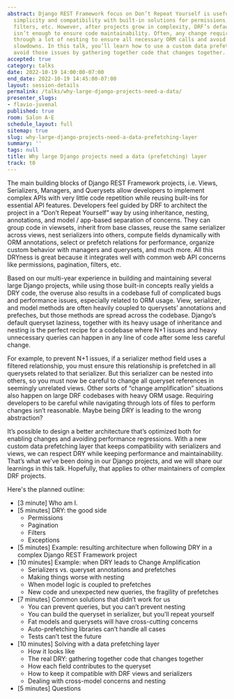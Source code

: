 ```yaml
---
abstract: Django REST Framework focus on Don’t Repeat Yourself is useful for code
  simplicity and compatibility with built-in solutions for permissions, pagination,
  filters, etc. However, after projects grow in complexity, DRF’s default architecture
  isn’t enough to ensure code maintainability. Often, any change requires navigating
  through a lot of nesting to ensure all necessary ORM calls and avoid serious performance
  slowdowns. In this talk, you’ll learn how to use a custom data prefetch layer to
  avoid those issues by gathering together code that changes together.
accepted: true
category: talks
date: 2022-10-19 14:00:00-07:00
end_date: 2022-10-19 14:45:00-07:00
layout: session-details
permalink: /talks/why-large-django-projects-need-a-data/
presenter_slugs:
- flavio-juvenal
published: true
room: Salon A-E
schedule_layout: full
sitemap: true
slug: why-large-django-projects-need-a-data-prefetching-layer
summary: ''
tags: null
title: Why large Django projects need a data (prefetching) layer
track: t0
---
```


The main building blocks of Django REST Framework projects, i.e. Views, Serializers, Managers, and Querysets allow developers to implement complex APIs with very little code repetition while reusing built-ins for essential API features. Developers feel guided by DRF to architect the project in a “Don’t Repeat Yourself” way by using inheritance, nesting, annotations, and model / app-based separation of concerns. They can group code in viewsets, inherit from base classes, reuse the same serializer across views, nest serializers into others, compute fields dynamically with ORM annotations, select or prefetch relations for performance, organize custom behavior with managers and querysets, and much more. All this DRYness is great because it integrates well with common web API concerns like permissions, pagination, filters, etc.

Based on our multi-year experience in building and maintaining several large Django projects, while using those built-in concepts really yields a DRY code, the overuse also results in a codebase full of complicated bugs and performance issues, especially related to ORM usage. View, serializer, and model methods are often heavily coupled to querysets’ annotations and prefeches, but those methods are spread across the codebase. Django’s default queryset laziness, together with its heavy usage of inheritance and nesting is the perfect recipe for a codebase where N+1 issues and heavy unnecessary queries can happen in any line of code after some less careful change.

For example, to prevent N+1 issues, if a serializer method field uses a filtered relationship, you must ensure this relationship is prefetched in all querysets related to that serializer. But this serializer can be nested into others, so you must now be careful to change all queryset references in seemingly unrelated views. Other sorts of “change amplification” situations also happen on large DRF codebases with heavy ORM usage. Requiring developers to be careful while navigating through lots of files to perform changes isn’t reasonable. Maybe being DRY is leading to the wrong abstraction?

It’s possible to design a better architecture that’s optimized both for enabling changes and avoiding performance regressions. With a new custom data prefetching layer that keeps compatibility with serializers and views, we can respect DRY while keeping performance and maintainability. That’s what we’ve been doing in our Django projects, and we will share our learnings in this talk. Hopefully, that applies to other maintainers of complex DRF projects.

Here's the planned outline:
- [3 minute] Who am I.
- [5 minutes] DRY: the good side
    - Permissions
    - Pagination
    - Filters
    - Exceptions
- [5 minutes] Example: resulting architecture when following DRY in a complex Django REST Framework project
- [10 minutes] Example: when DRY leads to Change Amplification
    - Serializers vs. queryset annotations and prefetches
    - Making things worse with nesting
    - When model logic is coupled to prefetches
    - New code and unexpected new queries, the fragility of prefetches
- [7 minutes] Common solutions that didn’t work for us
   - You can prevent queries, but you can’t prevent nesting
   - You can build the queryset in serializer, but you’ll repeat yourself
   - Fat models and querysets will have cross-cutting concerns
   - Auto-prefetching libraries can’t handle all cases
   - Tests can’t test the future
- [10 minutes] Solving with a data prefetching layer
   - How it looks like
   - The real DRY: gathering together code that changes together
   - How each field contributes to the queryset
   - How to keep it compatible with DRF views and serializers
   - Dealing with cross-model concerns and nesting
- [5 minutes] Questions

